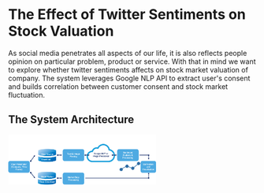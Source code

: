 # The Effect of Twitter Sentiments on Stock Valuation

As social media penetrates all aspects of our life, it is also reflects people opinion on particular problem, product or service. With that in mind we want to explore whether twitter sentiments affects on stock market valuation of company. The system leverages Google NLP API to extract user's consent and builds correlation between customer consent and stock market fluctuation.  

## The System Architecture
<img src=https://github.com/yerlansharipov/customer_consent/blob/master/arch.png width=300/>
